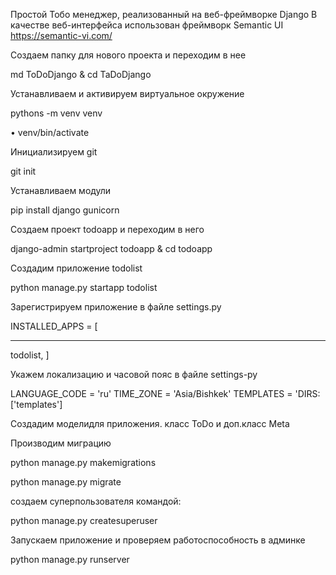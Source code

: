 Простой Тобо менеджер, реализованный на веб-фреймворке Django В качестве веб-интерфейса использован фреймворк Semantic UI https://semantic-vi.com/

Создаем папку для нового проекта и переходим в нее

md ToDoDjango & cd TaDoDjango


Устанавливаем и активируем виртуальное окружение

pythons -m venv venv

• venv/bin/activate


Инициализируем git

git init


Устанавливаем модули

pip install django gunicorn


Создаем проект todoapp и переходим в него

django-admin startproject todoapp & cd todoapp

Создадим приложение todolist

python manage.py startapp todolist

Зарегистрируем приложение в файле settings.py

 INSTALLED_APPS = [
****
todolist,
 ]

Укажем локализацию и часовой пояс в файле settings-py

LANGUAGE_CODE = 'ru'
TIME_ZONE = 'Asia/Bishkek'
TEMPLATES = 'DIRS: ['templates']

Создадим моделидля приложения. класс ToDo и доп.класс Meta

Производим миграцию

python manage.py makemigrations

python manage.py migrate

создаем суперпользователя командой:

python manage.py createsuperuser

Запускаем приложение и проверяем работоспособность в админке

python manage.py runserver

